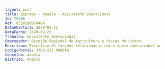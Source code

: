 ```yaml
--- 
layout: post
title: Emprego - Anadia - Assistente Operacional
Id: 79896
Ref: OE202009/0464
DataAbertura: 2020-09-11
DataFecho: 2020-09-25
Trabalho: Assistente Operacional
Empregador: Direção Regional de Agricultura e Pescas do Centro
Descricao: Exercício de funções relacionadas com o apoio operacional aos serviços, de natureza executiva, de carater manual ou mecânico, designadamente no apoio para a manutenção anual das vinhas na Estação Vitivinícola da Bairrada.
CodigoPostal: 3780-231 ANADIA
Concelho: Anadia
Distrito: Aveiro
--- 
```

